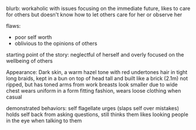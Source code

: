 blurb: workaholic with issues focusing on the immediate future, likes to care for others but doesn't know how to let others care for her or observe her

flaws: 
- poor self worth
- oblivious to the opinions of others

starting point of the story: neglectful of herself and overly focused on the wellbeing of others

Appearance:
Dark skin, a warm hazel tone with red undertones
hair in tight long braids, kept in a bun on top of head
tall and built like a brick (2.1m)
not ripped, but has toned arms from work
breasts look smaller due to wide chest
wears uniform in a form fitting fashion, wears loose clothing when casual

demonstrated behaviors:
self flagellate urges (slaps self over mistakes)
holds self back from asking questions, still thinks them
likes looking people in the eye when talking to them
